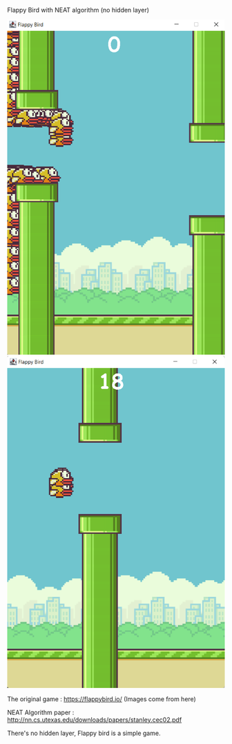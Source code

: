 Flappy Bird with NEAT algorithm (no hidden layer)

![alt text](./Images/FlappyBird_2.png)
![alt text](./Images/FlappyBird_1.png)

The original game : https://flappybird.io/
(Images come from here)

NEAT Algorithm paper : http://nn.cs.utexas.edu/downloads/papers/stanley.cec02.pdf

There's no hidden layer, Flappy bird is a simple game.
